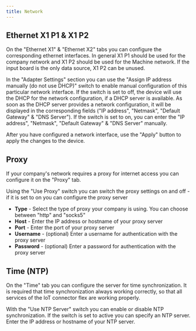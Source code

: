 ```yaml
---
title: Network
---
```


## Ethernet X1 P1 & X1 P2

On the "Ethernet X1" & "Ethernet X2" tabs you can configure the corresponding ethernet interfaces. In general X1 P1 should be used for the company network and X1 P2 should be used for the Machine network. If the input board is the only data source, X1 P2 can be unused.

In the "Adapter Settings" section you can use the "Assign IP address manually (do not use DHCP)" switch to enable manual configuration of this particular network interface.
If the switch is set to off, the device will use the DHCP for the network configuration, if a DHCP server is available. As soon as the DHCP server provides a network configuration, it will be displayed in the corresponding fields ("IP address", "Netmask", "Default Gateway" & "DNS Server").
If the switch is set to on, you can enter the "IP address", "Netmask", "Default Gateway" & "DNS Server" manually.

After you have configured a network interface, use the "Apply" button to apply the changes to the device.

## Proxy

If your company's network requires a proxy for internet access you can configure it on the "Proxy" tab.

Using the "Use Proxy" switch you can switch the proxy settings on and off - if it is set to on you can configure the proxy server

- **Type** - Select the type of proxy your company is using. You can choose between "http" and "socks5"
- **Host** - Enter the IP address or hostname of your proxy server
- **Port** - Enter the port of your proxy server
- **Username** - (optional) Enter a username for authentication with the proxy server
- **Password** - (optional) Enter a password for authentication with the proxy server

## Time (NTP)

On the "Time" tab you can configure the server for time synchronization. It is required that time synchronization always working correctly, so that all services of the IoT connector flex are working properly.

With the "Use NTP Server" switch you can enable or disable NTP synchronization. If the switch is set to active you can specify an NTP server.
Enter the IP address or hostname of your NTP server.
